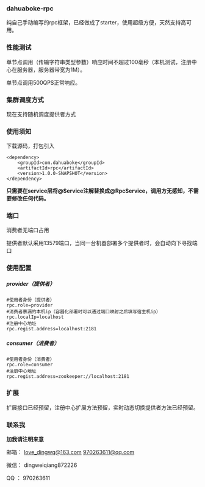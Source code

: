 ### dahuaboke-rpc

纯自己手动编写的rpc框架，已经做成了starter，使用超级方便，天然支持高可用。

### 性能测试

单节点调用（传输字符串类型参数）响应时间不超过100毫秒（本机测试，注册中心在服务器，服务器带宽为1M）。

单节点调用500QPS正常响应。

### 集群调度方式

现在支持随机调度提供者方式

### 使用须知

下载源码，打包引入

```
<dependency>
    <groupId>com.dahuaboke</groupId>
    <artifactId>rpc</artifactId>
    <version>1.0.0-SNAPSHOT</version>
</dependency>
```

**只需要在service层将@Service注解替换成@RpcService，调用方无感知，不需要修改任何代码。**

### 端口

消费者无端口占用

提供者默认采用13579端口，当同一台机器部署多个提供者时，会自动向下寻找端口

### 使用配置

##### provider（提供者）

```
#使用者身份（提供者）
rpc.role=provider
#消费者暴漏的本机ip（容器化部署时可以通过端口映射之后填写宿主机ip）
rpc.localIp=localhost
#注册中心地址
rpc.regist.address=localhost:2181 
```

##### consumer（消费者）

```
#使用者身份（消费者）
rpc.role=consumer
#注册中心地址
rpc.regist.address=zookeeper://localhost:2181
```

### 扩展

扩展接口已经预留，注册中心扩展方法预留，实时动态切换提供者方法已经预留。

### 联系我

**加我请注明来意**

邮箱：
    love_dingwq@163.com
    970263611@qq.com

微信：
    dingweiqiang872226

QQ  ：
    970263611

